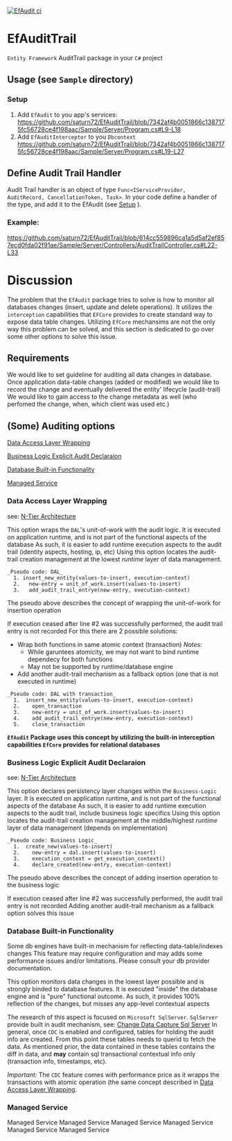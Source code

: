 [![EfAudit ci](https://github.com/saturn72/EfAuditTrail/actions/workflows/cont-delivery.yml/badge.svg)](https://github.com/saturn72/EfAuditTrail/actions/workflows/cont-delivery.yml)
# EfAuditTrail
`Entity Framework` AuditTrail package in your `C#` project


## Usage (see `Sample` directory)
### Setup
  1. Add `EfAudit` to you app's services:
  https://github.com/saturn72/EfAuditTrail/blob/7342af4b0051866c1387175fc56728ce4f198aac/Sample/Server/Program.cs#L9-L18
  3. Add `EfAuditInterceptor` to you `Dbcontext`
  https://github.com/saturn72/EfAuditTrail/blob/7342af4b0051866c1387175fc56728ce4f198aac/Sample/Server/Program.cs#L19-L27
  
  
## Define Audit Trail Handler
Audit Trail handler is an object of type `Func<IServiceProvider, AuditRecord, CancellationToken, Task>`.
In your code define a handler of the type, and add it to the EfAudit (see [Setup](#setup) ). 

### Example:
https://github.com/saturn72/EfAuditTrail/blob/614cc559896ca1a5d5af2ef857ecd0fda02f91ae/Sample/Server/Controllers/AuditTrailController.cs#L22-L33


# Discussion

The problem that the `EfAudit` package tries to solve is how to monitor all databases changes (insert, update and delete operations). It utilizes the `interception` capabilities that `EFCore` provides to create standard way to expose data table changes.
Utilizing `EfCore` mechansims are not the only way this problem can be solved, and this section is dedicated to go over some other options to solve this issue.

## Requirements
We would like to set guideline for auditing all data changes in database. 
Once application data-table changes (added or modified) we would like to record the change and eventually delivered the entity' lifecycle (audit-trail)
We would like to gain access to the change metadata as well (who perfomed the change, when, which client was used etc.)

## (Some) Auditing options

[Data Access Layer Wrapping](#Data-Access-Layer-Wrapping)

[Business Logic Explicit Audit Declaraion](#Business-Logic-Explicit-Audit-Declaraion)

[Database Built-in Functionality](#Database-Built-in-Functionality)

[Managed Service](#Managed-Service)


### Data Access Layer Wrapping 
see: [N-Tier Architecture](https://en.wikipedia.org/wiki/Multitier_architecture)

This option wraps the `DAL`'s unit-of-work with the audit logic. 
It is executed on application runtime, and is not part of the functional aspects of the database
As such, it is easier to add runtime execution aspects to the audit trail (identity aspects, hosting, ip, etc)
Using this option locates the audit-trail creation management at the lowest _runtime_ layer of data management.

```
_Pseudo code: DAL_
  1. insert_new_entity(values-to-insert, execution-context)
  2.   new-entry = unit_of_work.insert(values-to-insert)
  3.   add_audit_trail_entrye(new-entry, execution-context)
```
The pseudo above describes the concept of wrapping the unit-of-work for insertion operation

If execution ceased after line #2 was successfully performed, the audit trail entry is not recorded 
For this there are 2 possible solutions:
* Wrap both functions in same atomic context (transaction)
    _Notes:_
    * While garuntees atomicity, we may not want to bind runtime dependecy for both functions
    * May not be supported by runtime/database engine
* Add another audit-trail mechanism as a fallback option (one that is not executed in runtime)

```
_Pseudo code: DAL with transaction_
  1.  insert_new_entity(values-to-insert, execution-context)
  2.    open_transaction
  3.    new-entry = unit_of_work.insert(values-to-insert)
  4.    add_audit_trail_entrye(new-entry, execution-context)
  5.    close_transaction
```
__`EfAudit` Package uses this concept by utilizing the built-in interception capabilities `EfCore` provides for relational databases__

### Business Logic Explicit Audit Declaraion
see: [N-Tier Architecture](https://en.wikipedia.org/wiki/Multitier_architecture)

This option declares persistency layer changes within the `Business-Logic` layer. 
It is executed on application runtime, and is not part of the functional aspects of the database
As such, it is easier to add runtime execution aspects to the audit trail, include business logic specifics
Using this option locates the audit-trail creation management at the middle/highest _runtime_ layer of data management (depends on implementation)

```
_Pseudo code: Business Logic_
  1.  create_new(values-to-insert)
  2.    new-entry = dal.insert(values-to-insert)
  3.    execution_context = get_execution_context()
  4.    declare_created(new-entry, execution-context)
```
The pseudo above describes the concept of adding insertion operation to the business logic

If execution ceased after line #2 was successfully performed, the audit trail entry is not recorded 
Adding another audit-trail mechanism as a fallback option solves this issue

### Database Built-in Functionality
Some db engines have built-in mechanism for reflecting data-table/indexes changes
This feature may require configuration and may adds some performance issues and/or limitations. Please consult your db provider documentation.

This option monitors data changes in the lowest layer possible and is strongly binded to database features.
It is executed "inside" the database engine and is "pure" functional outcome.
As such, it provides 100% reflection of the changes, but misses any app-level contextual aspects

The research of this aspect is focused on `Microsoft SqlServer`.
`SqlServer` provide built in audit mechanism, see: [Change Data Capture Sql Server](https://learn.microsoft.com/en-us/sql/relational-databases/track-changes/about-change-data-capture-sql-server)
In general, once `CDC` is enabled and configured, tables for holding the audit info are created. From this point these tables needs to querid to fetch the data.
As mentioned prior, the data contained in these tables contains the diff in data, and __may__ contain sql transactional contextual info only (transaction info, timestamps, etc).

_Important:_ The `CDC` feature comes with performance price as it wrapps the transactions with atomic operation (the same concept described in [Data Access Layer Wrapping](#Data-Access-Layer-Wrapping).

### Managed Service
Managed Service
Managed Service
Managed Service
Managed Service
Managed Service
Managed Service
